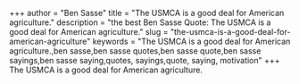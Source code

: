 +++
author = "Ben Sasse"
title = "The USMCA is a good deal for American agriculture."
description = "the best Ben Sasse Quote: The USMCA is a good deal for American agriculture."
slug = "the-usmca-is-a-good-deal-for-american-agriculture"
keywords = "The USMCA is a good deal for American agriculture.,ben sasse,ben sasse quotes,ben sasse quote,ben sasse sayings,ben sasse saying,quotes, sayings,quote, saying, motivation"
+++
The USMCA is a good deal for American agriculture.
